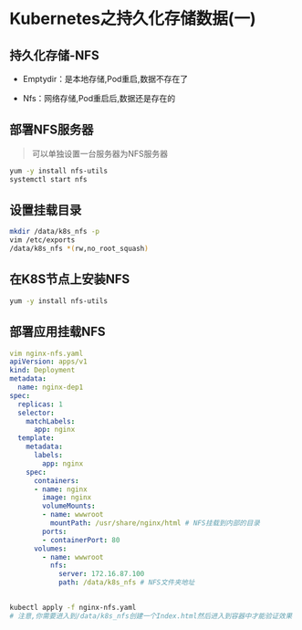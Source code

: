 # Kubernetes之持久化存储数据(一)

## 持久化存储-NFS

- Emptydir：是本地存储,Pod重启,数据不存在了

- Nfs：网络存储,Pod重启后,数据还是存在的

## 部署NFS服务器

> 可以单独设置一台服务器为NFS服务器

```bash
yum -y install nfs-utils
systemctl start nfs
```

## 设置挂载目录

```bash
mkdir /data/k8s_nfs -p
vim /etc/exports
/data/k8s_nfs *(rw,no_root_squash)
```

## 在K8S节点上安装NFS

```bash
yum -y install nfs-utils
```

## 部署应用挂载NFS

```yaml
vim nginx-nfs.yaml
apiVersion: apps/v1
kind: Deployment
metadata:
  name: nginx-dep1
spec:
  replicas: 1
  selector:
    matchLabels:
      app: nginx
  template:
    metadata:
      labels:
        app: nginx
    spec:
      containers:
      - name: nginx
        image: nginx
        volumeMounts:
        - name: wwwroot
          mountPath: /usr/share/nginx/html # NFS挂载到内部的目录
        ports:
        - containerPort: 80
      volumes:
        - name: wwwroot
          nfs:
            server: 172.16.87.100
            path: /data/k8s_nfs # NFS文件夹地址
            
```

```bash
kubectl apply -f nginx-nfs.yaml
# 注意,你需要进入到/data/k8s_nfs创建一个Index.html然后进入到容器中才能验证效果
```

